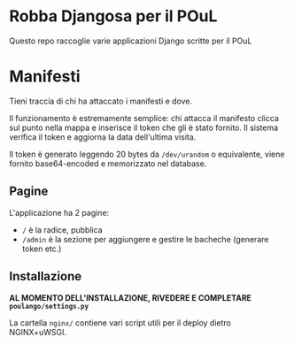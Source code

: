 Robba Djangosa per il POuL
========

Questo repo raccoglie varie applicazioni Django scritte per il POuL

Manifesti
=========

Tieni traccia di chi ha attaccato i manifesti e dove.

Il funzionamento è estremamente semplice: chi attacca il manifesto clicca sul 
punto nella mappa e inserisce il token che gli è stato fornito. Il sistema 
verifica il token e aggiorna la data dell'ultima visita.

Il token è generato leggendo 20 bytes da `/dev/urandom` o equivalente,
viene fornito base64-encoded e memorizzato nel database.

Pagine
------

L'applicazione ha 2 pagine:

* `/` è la radice, pubblica
* `/admin` è la sezione per aggiungere e gestire le bacheche (generare token etc.)

Installazione
------------

**AL MOMENTO DELL'INSTALLAZIONE, RIVEDERE E COMPLETARE `poulango/settings.py`**

La cartella `nginx/` contiene vari script utili per il deploy dietro NGINX+uWSGI.
